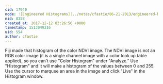```yaml
---
cid: 17940
node: ![Engineered Histograms](../notes/cfastie/06-21-2013/engineered-histograms)
nid: 8358
created_at: 2017-12-12 03:26:56 +0000
timestamp: 1513049216
uid: 554
author: cfastie
---
```


Fiji made that histogram of the color NDVI image. The NDVI image is not an RGB color image (it is a single channel image with a color look up table applied), so you can't use "Color Histogram" under "Analyze." Use "Histogram" and it will make a histogram of the values between 0 and 255. Use the cursor to marquee an area in the image and click "Live" in the Histogram window.